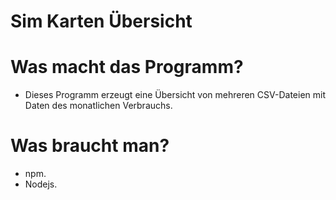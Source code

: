 # Sim Karten Übersicht

# Was macht das Programm?
- Dieses Programm erzeugt eine Übersicht von mehreren CSV-Dateien mit Daten des monatlichen Verbrauchs.

# Was braucht man?

- npm.
- Nodejs.
